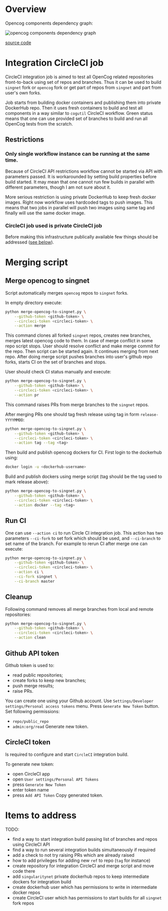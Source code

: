 # Overview

Opencog components dependency graph:

![opencog components dependency graph](https://www.planttext.com/api/plantuml/svg/XLHBRjmm3Dth5Bg0qdtHHO3q0Dq7NN1irX567rUY1q6Athsq9C-G1e8EC93u-FWH-U3dIb1eYy4OyXJG_e3f2WjMw-nBZcjEcCX-zx0KYCPCToXFwtKHzgibhEHc8AX8rVwqK1jq889RCE2xMNibE-VfYiN-CPP_Cc5UCKrv-J9ET-4yFUz0Tk3Jg5P4qNlPp_XhhiIKga8EyB-zpNXJWMoRl-B936taWq1YhYY70fHZvPcWmBOYhUWJ5ZLoMBox-Dmhiy5txQ-kbHc4UgvvuLxV8fIhN6n_W402GaagBxuJbWJ1KSw1ioldyiP3SvVYPrwkTWL8oyOxTosbJuloSzMAvQRU24Hy-2phhq5QDryt2Fu3JgnNk-x19JcVvaC90sg8uBQvauzeJDEr_UQS4faKidJkQ-v24s3NcGXlpeS2sjamkVC7shTqKk29VxyTkU-J6xV1FwQd-UVSNtlcf_exs5ybHnkXyfnEKRiQDJ8aTmA7p3JwaDgzATcAuUJzyKtaSfAADiw6TLqUWRig-A_OUXfQARez9Gpj4k9unZJpj_8V)

[source code](https://www.planttext.com/?text=XLHBRjmm3Dth5Bg0qdtHHO3q0Dq7NN1irX567rUY1q6Athsq9C-G1e8EC93u-FWH-U3dIb1eYy4OyXJG_e3f2WjMw-nBZcjEcCX-zx0KYCPCToXFwtKHzgibhEHc8AX8rVwqK1jq889RCE2xMNibE-VfYiN-CPP_Cc5UCKrv-J9ET-4yFUz0Tk3Jg5P4qNlPp_XhhiIKga8EyB-zpNXJWMoRl-B936taWq1YhYY70fHZvPcWmBOYhUWJ5ZLoMBox-Dmhiy5txQ-kbHc4UgvvuLxV8fIhN6n_W402GaagBxuJbWJ1KSw1ioldyiP3SvVYPrwkTWL8oyOxTosbJuloSzMAvQRU24Hy-2phhq5QDryt2Fu3JgnNk-x19JcVvaC90sg8uBQvauzeJDEr_UQS4faKidJkQ-v24s3NcGXlpeS2sjamkVC7shTqKk29VxyTkU-J6xV1FwQd-UVSNtlcf_exs5ybHnkXyfnEKRiQDJ8aTmA7p3JwaDgzATcAuUJzyKtaSfAADiw6TLqUWRig-A_OUXfQARez9Gpj4k9unZJpj_8V)

# Integration CircleCI job

CircleCI integration job is aimed to test all OpenCog related repositories
front-to-back using set of repos and branches. Thus it can be used to build
`singnet` fork or `opencog` fork or get part of repos from `singnet` and part
from user's own forks.

Job starts from building docker containers and publishing them into private
DockerHub repo. Then it uses fresh containers to build and test all components
in a way similar to `cogutil` CircleCI workflow. Green status means that one
can use provided set of branches to build and run all OpenCog tests from the
scratch.

## Restrictions

### Only single workflow instance can be running at the same time.

Because of CircleCI API restrictions workflow cannot be started via API with
parameters passed. It is workarounded by setting build properties before build
started. It may mean that one cannot run few builds in parallel with different
parameters, though I am not sure about it.

More serious restriction is using private DockerHub to keep fresh docker
images. Right now workflow uses hardcoded tags to push images. This means that
two jobs in parallel will push two images using same tag and finally will use
the same docker image.

### CircleCI job used is private CircleCI job

Before making this infrastructure publically available few things should be
addressed ([see below](#items-to-address)).

# Merging script

## Merge opencog to singnet

Script automatically merges `opencog` repos to `singnet` forks.

In empty directory execute:
```sh
python merge-opencog-to-singnet.py \
	--github-token <github-token> \
	--circleci-token <circleci-token> \
	--action merge
```

This command clones all forked `singnet` repos, creates new branches, merges
latest opencog code to them. In case of merge conflict in some repo script
stops. User should resolve conflict and make merge commit for the repo. Then
script can be started again. It continues merging from next repo. After
doing merge script pushes branches into user's github repo forks, starts CI on
the set of branches and stops.

User should check CI status manually and execute:
```sh
python merge-opencog-to-singnet.py \
	--github-token <github-token> \
	--circleci-token <circleci-token> \
	--action pr
```
This command raises PRs from merge branches to the `singnet` repos.

After merging PRs one should tag fresh release using tag in form
`release-YYYYMMDD`:
```sh
python merge-opencog-to-singnet.py \
	--github-token <github-token> \
	--circleci-token <circleci-token> \
	--action tag --tag <tag>
```

Then build and publish opencog dockers for CI. First login to the dockerhub
using:
```sh
docker login -u <dockerhub-username>
```

Build and publish dockers using merge script (tag should be the tag used to
mark release above):
```sh
python merge-opencog-to-singnet.py \
	--github-token <github-token> \
	--circleci-token <circleci-token> \
	--action docker --tag <tag>
```


## Run CI

One can use `--action ci` to run Circle CI integration job. This action has two
parameters `--ci-fork` to set fork which should be used, and `--ci-branch` to
set name of the branch. For example to rerun CI after merge one can execute:

```sh
python merge-opencog-to-singnet.py \
	--github-token <github-token> \
	--circleci-token <circleci-token> \
	--action ci \
	--ci-fork singnet \
	--ci-branch master
```

## Cleanup

Following command removes all merge branches from local and remote
repositories:
```sh
python merge-opencog-to-singnet.py \
	--github-token <github-token> \
	--circleci-token <circleci-token> \
	--action clean
```

## Github API token

Github token is used to:
- read public repositories;
- create forks to keep new branches;
- push merge results;
- raise PRs.

You can create one using your Github account.
Use `Settings/Developer settings/Personal access tokens` menu.
Press `Generate New Token` button.
Set following permissions:
- `repo/public_repo`
- `admin:org/read`
Generate new token.

## CircleCI token

Is required to configure and start `CircleCI` integration build.

To generate new token:
- open CircleCI app
- open `User settings/Personal API Tokens`
- press `Generate New Token`
- enter token name
- press `Add API Token`
Copy generated token.

# Items to address

TODO:
- find a way to start integration build passing list of branches and repos
  using CircleCI API
- find a way to run several integration builds simultaneously if required
- add a check to not try raising PRs which are already raised
- how to add privileges for adding new `ref` to repo (`tag` for instance)
- create repository for integration CircleCI and merge script and move code
  there
- add `singularitynet` private dockerhub repos to keep intermediate dockers for
  integration build
- create dockerhub user which has permissions to write in intermediate docker
  repos
- create CircleCI user which has permissions to start builds for all `singnet`
  fork repos

